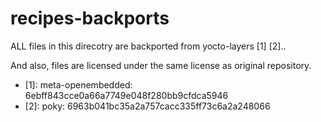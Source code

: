 # recipes-backports

ALL files in this direcotry are backported from yocto-layers [1] [2]..

And also, files are licensed under the same license as original repository.

- [1]: meta-openembedded: 6ebff843cce0a66a7749e048f280bb9cfdca5946
- [2]: poky: 6963b041bc35a2a757cacc335ff73c6a2a248066


